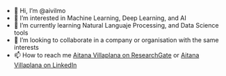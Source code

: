 - 👋 Hi, I’m @aivilmo
- 👀 I’m interested in Machine Learning, Deep Learning, and AI
- 🌱 I’m currently learning Natural Languaje Processing, and Data Science tools
- 💞️ I’m looking to collaborate in a company or organisation with the same interests
- 📫 How to reach me <a href="https://www.researchgate.net/profile/Aitana_Villaplana">Aitana Villaplana on ResearchGate</a> or <a href="https://www.linkedin.com/in/aitana-villaplana-moreno/">Aitana Villaplana on LinkedIn</a>


<!---
aivilmo/aivilmo is a ✨ special ✨ repository because its `README.md` (this file) appears on your GitHub profile.
You can click the Preview link to take a look at your changes.
--->
